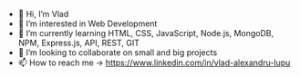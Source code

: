 - 👋 Hi, I’m Vlad
- 👀 I’m interested in Web Development
- 🌱 I’m currently learning HTML, CSS, JavaScript, Node.js, MongoDB, NPM, Express.js, API, REST, GIT 
- 💞️ I’m looking to collaborate on small and big projects
- 📫 How to reach me -> https://www.linkedin.com/in/vlad-alexandru-lupu

<!---
lupuvlad/lupuvlad is a ✨ special ✨ repository because its `README.md` (this file) appears on your GitHub profile.
You can click the Preview link to take a look at your changes.
--->
